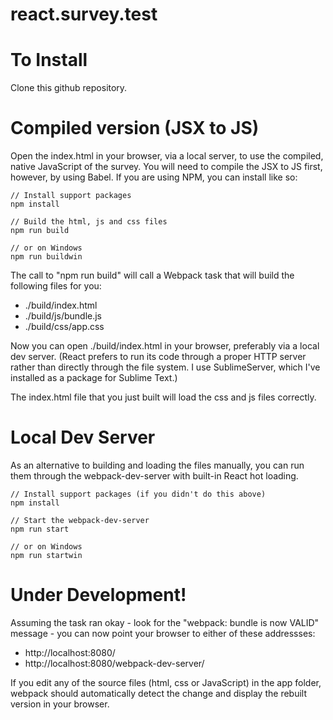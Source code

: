# react.survey.test

# To Install
Clone this github repository.


# Compiled version (JSX to JS)
Open the index.html in your browser, via a local server, to use the compiled, native JavaScript of the survey.  You will need to compile the JSX to JS first, however, by using Babel.  If you are using NPM, you can install like so:

```
// Install support packages
npm install

// Build the html, js and css files
npm run build

// or on Windows
npm run buildwin

```
The call to "npm run build" will call a Webpack task that will build the following files for you:
* ./build/index.html
* ./build/js/bundle.js
* ./build/css/app.css

Now you can open ./build/index.html in your browser, preferably via a local dev server.  (React prefers to run its code through a proper HTTP server rather than directly through the file system.  I use SublimeServer, which I've installed as a package for Sublime Text.)

The index.html file that you just built will load the css and js files correctly.



# Local Dev Server
As an alternative to building and loading the files manually, you can run them through the webpack-dev-server with built-in React hot loading.

```
// Install support packages (if you didn't do this above)
npm install

// Start the webpack-dev-server
npm run start

// or on Windows
npm run startwin

```

# Under Development!
Assuming the task ran okay - look for the "webpack: bundle is now VALID" message - you can now point your browser to either of these addressses:
* http://localhost:8080/
* http://localhost:8080/webpack-dev-server/

If you edit any of the source files (html, css or JavaScript) in the app folder, webpack should automatically detect the change and display the rebuilt version in your browser.

